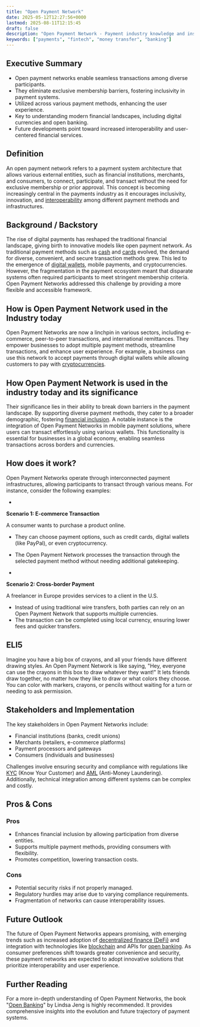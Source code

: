 ```yaml
---
title: "Open Payment Network"
date: 2025-05-12T12:27:56+0000
lastmod: 2025-08-11T12:15:45
draft: false
description: "Open Payment Network - Payment industry knowledge and insights"
keywords: ["payments", "fintech", "money transfer", "banking"]
---
```


## Executive Summary

- Open payment networks enable seamless transactions among diverse participants.
- They eliminate exclusive membership barriers, fostering inclusivity in payment systems.
- Utilized across various payment methods, enhancing the user experience.
- Key to understanding modern financial landscapes, including digital currencies and open banking.
- Future developments point toward increased interoperability and user-centered financial services.

## Definition 
An open payment network refers to a payment system architecture that allows various external entities, such as financial institutions, merchants, and consumers, to connect, participate, and transact without the need for exclusive membership or prior approval. This concept is becoming increasingly central in the payments industry as it encourages inclusivity, innovation, and [interoperability](https://faisalkhanllc.xyz/resources/payments-wiki/i/interoperability-in-payments/) among different payment methods and infrastructures.

## Background / Backstory 
The rise of digital payments has reshaped the traditional financial landscape, giving birth to innovative models like open payment network. As traditional payment methods such as [cash](https://faisalkhanllc.xyz/resources/payments-wiki/c/cash/) and [cards](https://faisalkhanllc.xyz/resources/payments-wiki/c/card-networks/) evolved, the demand for diverse, convenient, and secure transaction methods grew. This led to the emergence of [digital wallets](https://faisalkhanllc.xyz/resources/payments-wiki/d/digital-wallet/), mobile payments, and cryptocurrencies. However, the fragmentation in the payment ecosystem meant that disparate systems often required participants to meet stringent membership criteria. Open Payment Networks addressed this challenge by providing a more flexible and accessible framework.

## How is Open Payment Network used in the Industry today
Open Payment Networks are now a linchpin in various sectors, including e-commerce, peer-to-peer transactions, and international remittances. They empower businesses to adopt multiple payment methods, streamline transactions, and enhance user experience. For example, a business can use this network to accept payments through digital wallets while allowing customers to pay with [cryptocurrencies](https://faisalkhanllc.xyz/resources/payments-wiki/c/cryptocurrency/).

## How Open Payment Network is used in the industry today and its significance
Their significance lies in their ability to break down barriers in the payment landscape. By supporting diverse payment methods, they cater to a broader demographic, fostering [financial inclusion](https://faisalkhanllc.xyz/resources/payments-wiki/f/what-is-financial-inclusion/). A notable instance is the integration of Open Payment Networks in mobile payment solutions, where users can transact effortlessly using various wallets. This functionality is essential for businesses in a global economy, enabling seamless transactions across borders and currencies.

## How does it work?
Open Payment Networks operate through interconnected payment infrastructures, allowing participants to transact through various means. For instance, consider the following examples:

- 
**Scenario 1: E-commerce Transaction**

A consumer wants to purchase a product online.
- They can choose payment options, such as credit cards, digital wallets (like PayPal), or even cryptocurrency.
- The Open Payment Network processes the transaction through the selected payment method without needing additional gatekeeping.

- 
**Scenario 2: Cross-border Payment**

A freelancer in Europe provides services to a client in the U.S.
- Instead of using traditional wire transfers, both parties can rely on an Open Payment Network that supports multiple currencies.
- The transaction can be completed using local currency, ensuring lower fees and quicker transfers.

## ELI5
Imagine you have a big box of crayons, and all your friends have different drawing styles. An Open Payment Network is like saying, "Hey, everyone can use the crayons in this box to draw whatever they want!" It lets friends draw together, no matter how they like to draw or what colors they choose. You can color with markers, crayons, or pencils without waiting for a turn or needing to ask permission.

## Stakeholders and Implementation
The key stakeholders in Open Payment Networks include:

- Financial institutions (banks, credit unions)
- Merchants (retailers, e-commerce platforms)
- Payment processors and gateways
- Consumers (individuals and businesses)

Challenges involve ensuring security and compliance with regulations like [KYC](https://faisalkhanllc.xyz/resources/payments-wiki/k/know-your-customer-kyc/) (Know Your Customer) and [AML](https://faisalkhanllc.xyz/resources/payments-wiki/a/anti-money-laundering-aml/) (Anti-Money Laundering). Additionally, technical integration among different systems can be complex and costly.

## Pros & Cons
### Pros

- Enhances financial inclusion by allowing participation from diverse entities.
- Supports multiple payment methods, providing consumers with flexibility.
- Promotes competition, lowering transaction costs.

### Cons

- Potential security risks if not properly managed.
- Regulatory hurdles may arise due to varying compliance requirements.
- Fragmentation of networks can cause interoperability issues.

## Future Outlook
The future of Open Payment Networks appears promising, with emerging trends such as increased adoption of [decentralized finance (DeFi)](https://faisalkhanllc.xyz/resources/payments-wiki/d/decentralized-finance-defi/) and integration with technologies like [blockchain](https://faisalkhanllc.xyz/resources/payments-wiki/b/blockchain/) and APIs for [open banking](https://faisalkhanllc.xyz/resources/payments-wiki/o/open-banking/). As consumer preferences shift towards greater convenience and security, these payment networks are expected to adopt innovative solutions that prioritize interoperability and user experience.

## Further Reading
For a more in-depth understanding of Open Payment Networks, the book "[Open Banking](https://www.google.com.pk/books/edition/Open_Banking/iPtTEAAAQBAJ)" by Lindsa Jeng is highly recommended. It provides comprehensive insights into the evolution and future trajectory of payment systems.